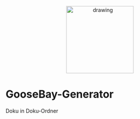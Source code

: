 <p align="center">
<img src="https://i.imgur.com/voLzgMM.png" alt="drawing" width="180"/>
</p>

# GooseBay-Generator
Doku in Doku-Ordner
